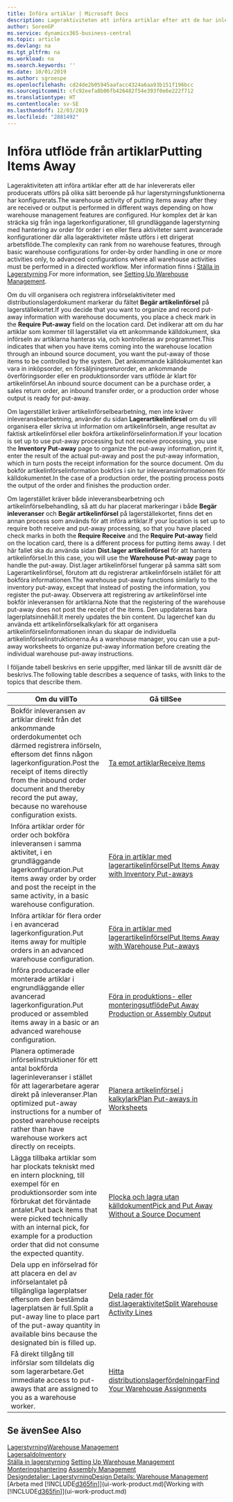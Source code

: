 ```yaml
---
title: Införa artiklar | Microsoft Docs
description: Lageraktiviteten att införa artiklar efter att de har inlevererats eller producerats utförs på olika sätt beroende på hur lagerstyrningsfunktionerna har konfigurerats.
author: SorenGP
ms.service: dynamics365-business-central
ms.topic: article
ms.devlang: na
ms.tgt_pltfrm: na
ms.workload: na
ms.search.keywords: ''
ms.date: 10/01/2019
ms.author: sgroespe
ms.openlocfilehash: cd24de2b05945aafacc4324a6aa93b151f196bcc
ms.sourcegitcommit: cfc92eefa8b06fb426482f54e393f0e6e222f712
ms.translationtype: HT
ms.contentlocale: sv-SE
ms.lasthandoff: 12/03/2019
ms.locfileid: "2881492"
---
```

# <a name="putting-items-away"></a><span data-ttu-id="8de30-103">Införa utflöde från artiklar</span><span class="sxs-lookup"><span data-stu-id="8de30-103">Putting Items Away</span></span>
<span data-ttu-id="8de30-104">Lageraktiviteten att införa artiklar efter att de har inlevererats eller producerats utförs på olika sätt beroende på hur lagerstyrningsfunktionerna har konfigurerats.</span><span class="sxs-lookup"><span data-stu-id="8de30-104">The warehouse activity of putting items away after they are received or output is performed in different ways depending on how warehouse management features are configured.</span></span> <span data-ttu-id="8de30-105">Hur komplex det är kan sträcka sig från inga lagerkonfigurationer, till grundläggande lagerstyrning med hantering av order för order i en eller flera aktiviteter samt avancerade konfigurationer där alla lageraktiviteter måste utförs i ett dirigerat arbetsflöde.</span><span class="sxs-lookup"><span data-stu-id="8de30-105">The complexity can rank from no warehouse features, through basic warehouse configurations for order-by order handling in one or more activities only, to advanced configurations where all warehouse activities must be performed in a directed workflow.</span></span> <span data-ttu-id="8de30-106">Mer information finns i [Ställa in Lagerstyrning](warehouse-setup-warehouse.md).</span><span class="sxs-lookup"><span data-stu-id="8de30-106">For more information, see [Setting Up Warehouse Management](warehouse-setup-warehouse.md).</span></span>

<span data-ttu-id="8de30-107">Om du vill organisera och registrera införselaktiviteter med distributionslagerdokument markerar du fältet **Begär artikelinförsel** på lagerställekortet.</span><span class="sxs-lookup"><span data-stu-id="8de30-107">If you decide that you want to organize and record put-away information with warehouse documents, you place a check mark in the **Require Put-away** field on the location card.</span></span> <span data-ttu-id="8de30-108">Det indikerar att om du har artiklar som kommer till lagerstället via ett ankommande källdokument, ska införseln av artiklarna hanteras via, och kontrolleras av programmet.</span><span class="sxs-lookup"><span data-stu-id="8de30-108">This indicates that when you have items coming into the warehouse location through an inbound source document, you want the put-away of those items to be controlled by the system.</span></span> <span data-ttu-id="8de30-109">Det ankommande källdokumentet kan vara in inköpsorder, en försäljningsreturorder, en ankommande överföringsorder eller en produktionsorder vars utflöde är klart för artikelinförsel.</span><span class="sxs-lookup"><span data-stu-id="8de30-109">An inbound source document can be a purchase order, a sales return order, an inbound transfer order, or a production order whose output is ready for put-away.</span></span>  

<span data-ttu-id="8de30-110">Om lagerstället kräver artikelinförselbearbetning, men inte kräver inleveransbearbetning, använder du sidan **Lagerartikelinförsel** om du vill organisera eller skriva ut information om artikelinförseln, ange resultat av faktisk artikelinförsel eller bokföra artikelinförselinformation.</span><span class="sxs-lookup"><span data-stu-id="8de30-110">If your location is set up to use put-away processing but not receive processing, you use the **Inventory Put-away** page to organize the put-away information, print it, enter the result of the actual put-away and post the put-away information, which in turn posts the receipt information for the source document.</span></span> <span data-ttu-id="8de30-111">Om du bokför artikelinförselinformation bokförs i sin tur inleveransinformationen för källdokumentet.</span><span class="sxs-lookup"><span data-stu-id="8de30-111">In the case of a production order, the posting process posts the output of the order and finishes the production order.</span></span>

<span data-ttu-id="8de30-112">Om lagerstället kräver både inleveransbearbetning och artikelinförselbehandling, så att du har placerat markeringar i både **Begär inleveranser** och **Begär artikelinförsel** på lagerställekortet, finns det en annan process som används för att införa artiklar.</span><span class="sxs-lookup"><span data-stu-id="8de30-112">If your location is set up to require both receive and put-away processing, so that you have placed check marks in both the **Require Receive** and the **Require Put-away** field on the location card, there is a different process for putting items away.</span></span> <span data-ttu-id="8de30-113">I det här fallet ska du använda sidan **Dist.lager artikelinförsel** för att hantera artikelinförsel.</span><span class="sxs-lookup"><span data-stu-id="8de30-113">In this case, you will use the **Warehouse Put-away** page to handle the put-away.</span></span> <span data-ttu-id="8de30-114">Dist.lager artikelinförsel fungerar på samma sätt som Lagerartikelinförsel, förutom att du registrerar artikelinförseln istället för att bokföra informationen.</span><span class="sxs-lookup"><span data-stu-id="8de30-114">The warehouse put-away functions similarly to the inventory put-away, except that instead of posting the information, you register the put-away.</span></span> <span data-ttu-id="8de30-115">Observera att registrering av artikelinförsel inte bokför inleveransen för artiklarna.</span><span class="sxs-lookup"><span data-stu-id="8de30-115">Note that the registering of the warehouse put-away does not post the receipt of the items.</span></span> <span data-ttu-id="8de30-116">Den uppdateras bara lagerplatsinnehåll.</span><span class="sxs-lookup"><span data-stu-id="8de30-116">It merely updates the bin content.</span></span> <span data-ttu-id="8de30-117">Du lagerchef kan du använda ett artikelinförselkalkylark för att organisera artikelinförselinformationen innan du skapar de individuella artikelinförselinstruktionerna.</span><span class="sxs-lookup"><span data-stu-id="8de30-117">As a warehouse manager, you can use a put-away worksheets to organize put-away information before creating the individual warehouse put-away instructions.</span></span>

<span data-ttu-id="8de30-118">I följande tabell beskrivs en serie uppgifter, med länkar till de avsnitt där de beskrivs.</span><span class="sxs-lookup"><span data-stu-id="8de30-118">The following table describes a sequence of tasks, with links to the topics that describe them.</span></span>   

|<span data-ttu-id="8de30-119">**Om du vill**</span><span class="sxs-lookup"><span data-stu-id="8de30-119">**To**</span></span>|<span data-ttu-id="8de30-120">**Gå till**</span><span class="sxs-lookup"><span data-stu-id="8de30-120">**See**</span></span>|  
|------------|-------------|  
|<span data-ttu-id="8de30-121">Bokför inleveransen av artiklar direkt från det ankommande orderdokumentet och därmed registrera införseln, eftersom det finns någon lagerkonfiguration.</span><span class="sxs-lookup"><span data-stu-id="8de30-121">Post the receipt of items directly from the inbound order document and thereby record the put away, because no warehouse configuration exists.</span></span>|[<span data-ttu-id="8de30-122">Ta emot artiklar</span><span class="sxs-lookup"><span data-stu-id="8de30-122">Receive Items</span></span>](warehouse-how-receive-items.md)|  
|<span data-ttu-id="8de30-123">Införa artiklar order för order och bokföra inleveransen i samma aktivitet, i en grundläggande lagerkonfiguration.</span><span class="sxs-lookup"><span data-stu-id="8de30-123">Put items away order by order and post the receipt in the same activity, in a basic warehouse configuration.</span></span>|[<span data-ttu-id="8de30-124">Föra in artiklar med lagerartikelinförsel</span><span class="sxs-lookup"><span data-stu-id="8de30-124">Put Items Away with Inventory Put-aways</span></span>](warehouse-how-to-put-items-away-with-inventory-put-aways.md)|  
|<span data-ttu-id="8de30-125">Införa artiklar för flera order i en avancerad lagerkonfiguration.</span><span class="sxs-lookup"><span data-stu-id="8de30-125">Put items away for multiple orders in an advanced warehouse configuration.</span></span>|[<span data-ttu-id="8de30-126">Föra in artiklar med lagerartikelinförsel</span><span class="sxs-lookup"><span data-stu-id="8de30-126">Put Items Away with Warehouse Put-aways</span></span>](warehouse-how-to-put-items-away-with-warehouse-put-aways.md)|  
|<span data-ttu-id="8de30-127">Införa producerade eller monterade artiklar i engrundläggande eller avancerad lagerkonfiguration.</span><span class="sxs-lookup"><span data-stu-id="8de30-127">Put produced or assembled items away in a basic or an advanced warehouse configuration.</span></span>|[<span data-ttu-id="8de30-128">Föra in produktions- eller monteringsutflöde</span><span class="sxs-lookup"><span data-stu-id="8de30-128">Put Away Production or Assembly Output</span></span>](warehouse-how-to-put-away-production-output.md)|
|<span data-ttu-id="8de30-129">Planera optimerade införselinstruktioner för ett antal bokförda lagerinleveranser i stället för att lagerarbetare agerar direkt på inleveranser.</span><span class="sxs-lookup"><span data-stu-id="8de30-129">Plan optimized put-away instructions for a number of posted warehouse receipts rather than have warehouse workers act directly on receipts.</span></span>|[<span data-ttu-id="8de30-130">Planera artikelinförsel i kalkylark</span><span class="sxs-lookup"><span data-stu-id="8de30-130">Plan Put-aways in Worksheets</span></span>](warehouse-how-to-plan-put-aways-in-worksheets.md)|  
|<span data-ttu-id="8de30-131">Lägga tillbaka artiklar som har plockats tekniskt med en intern plockning, till exempel för en produktionsorder som inte förbrukat det förväntade antalet.</span><span class="sxs-lookup"><span data-stu-id="8de30-131">Put back items that were picked technically with an internal pick, for example for a production order that did not consume the expected quantity.</span></span>|[<span data-ttu-id="8de30-132">Plocka och lagra utan källdokument</span><span class="sxs-lookup"><span data-stu-id="8de30-132">Pick and Put Away Without a Source Document</span></span>](warehouse-how-to-create-put-aways-from-internal-put-aways.md)|
|<span data-ttu-id="8de30-133">Dela upp en införselrad för att placera en del av införselantalet på tillgängliga lagerplatser eftersom den bestämda lagerplatsen är full.</span><span class="sxs-lookup"><span data-stu-id="8de30-133">Split a put-away line to place part of the put-away quantity in available bins because the designated bin is filled up.</span></span>|[<span data-ttu-id="8de30-134">Dela rader för dist.lageraktivitet</span><span class="sxs-lookup"><span data-stu-id="8de30-134">Split Warehouse Activity Lines</span></span>](warehouse-how-to-split-warehouse-activity-lines.md)|
|<span data-ttu-id="8de30-135">Få direkt tillgång till införslar som tilldelats dig som lagerarbetare.</span><span class="sxs-lookup"><span data-stu-id="8de30-135">Get immediate access to put-aways that are assigned to you as a warehouse worker.</span></span>|[<span data-ttu-id="8de30-136">Hitta distributionslagerfördelningar</span><span class="sxs-lookup"><span data-stu-id="8de30-136">Find Your Warehouse Assignments</span></span>](warehouse-how-to-find-your-warehouse-assignments.md)|    

## <a name="see-also"></a><span data-ttu-id="8de30-137">Se även</span><span class="sxs-lookup"><span data-stu-id="8de30-137">See Also</span></span>  
[<span data-ttu-id="8de30-138">Lagerstyrning</span><span class="sxs-lookup"><span data-stu-id="8de30-138">Warehouse Management</span></span>](warehouse-manage-warehouse.md)  
[<span data-ttu-id="8de30-139">Lagersaldo</span><span class="sxs-lookup"><span data-stu-id="8de30-139">Inventory</span></span>](inventory-manage-inventory.md)  
<span data-ttu-id="8de30-140">[Ställa in lagerstyrning](warehouse-setup-warehouse.md)   </span><span class="sxs-lookup"><span data-stu-id="8de30-140">[Setting Up Warehouse Management](warehouse-setup-warehouse.md)   </span></span>  
<span data-ttu-id="8de30-141">[Monteringshantering](assembly-assemble-items.md)  </span><span class="sxs-lookup"><span data-stu-id="8de30-141">[Assembly Management](assembly-assemble-items.md)  </span></span>  
[<span data-ttu-id="8de30-142">Designdetaljer: Lagerstyrning</span><span class="sxs-lookup"><span data-stu-id="8de30-142">Design Details: Warehouse Management</span></span>](design-details-warehouse-management.md)  
<span data-ttu-id="8de30-143">[Arbeta med [!INCLUDE[d365fin](includes/d365fin_md.md)]](ui-work-product.md)</span><span class="sxs-lookup"><span data-stu-id="8de30-143">[Working with [!INCLUDE[d365fin](includes/d365fin_md.md)]](ui-work-product.md)</span></span>  
